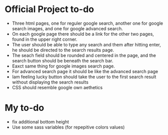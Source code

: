 # Official Project to-do
-   Three html pages, one for reguler google search, another one for google search images, and one for google advanced search.
-   On each google page there should be a link for the other two pages, found in the upper right corner.
-   The user should be able to type any search and them after hitting enter, he should be directed to the search results page.
-   The seach field should be rounded and centered in the page, and the search button should be beneath the search bar.
-   Eaxct same thing for google images search page.
-   For advanced search page it should be like the advanced search page
-   Iam feeling lucky button should take the user to the first search result without displaying the search results
-   CSS should resemble google own aethetics


# My to-do
-   fix additional bottom height
-   Use some sass variables (for repepitive colors values)